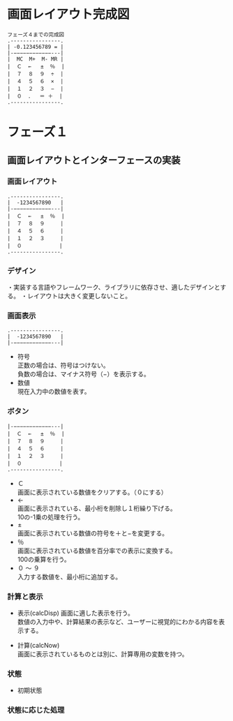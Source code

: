 # 画面レイアウト完成図
```
フェーズ４までの完成図
.----------------.
| -0.123456789 = |
|-−−−−−−−−−−−−---|
|  MC  M+  M- MR |
|  Ｃ  ←   ±  ％  |
|  ７  ８  ９  ÷  |
|  ４  ５  ６  ×  |　
|  １  ２  ３  −  |
|  ０  ．  ＝ ＋  |
.----------------.
```
# フェーズ１
## 画面レイアウトとインターフェースの実装
### 画面レイアウト
```
.----------------.
|  -1234567890   |
|-−−−−−−−−−−−−---|
|  Ｃ  ←   ±  ％  |
|  ７  ８  ９     |
|  ４  ５  ６     |
|  １  ２  ３     |
|  ０            |
.----------------.
```
### デザイン
・実装する言語やフレームワーク、ライブラリに依存させ、適したデザインとする。
・レイアウトは大きく変更しないこと。

### 画面表示
```
.----------------.
|  -1234567890   |
|-−−−−−−−−−−−−---|
```
- 符号  
正数の場合は、符号はつけない。  
負数の場合は、マイナス符号（−）を表示する。  
- 数値  
現在入力中の数値を表す。  

### ボタン
```
|-−−−−−−−−−−−−---|
|  Ｃ  ←   ±  ％  |
|  ７  ８  ９     |
|  ４  ５  ６     |
|  １  ２  ３     |
|  ０            |
.----------------.
```
- Ｃ  
画面に表示されている数値をクリアする。（０にする）  
- ←  
画面に表示されている、最小桁を削除し１桁繰り下げる。  
10の-1乗の処理を行う。  
- ±  
画面に表示されている数値の符号を＋と−を変更する。  
- ％  
画面に表示されている数値を百分率での表示に変換する。  
100の乗算を行う。
- ０ 〜 ９  
入力する数値を、最小桁に追加する。  

### 計算と表示
- 表示(calcDisp)
画面に適した表示を行う。  
数値の入力中や、計算結果の表示など、ユーザーに視覚的にわかる内容を表示する。  

- 計算(calcNow)  
画面に表示されているものとは別に、計算専用の変数を持つ。  

### 状態
- 初期状態

### 状態に応じた処理
